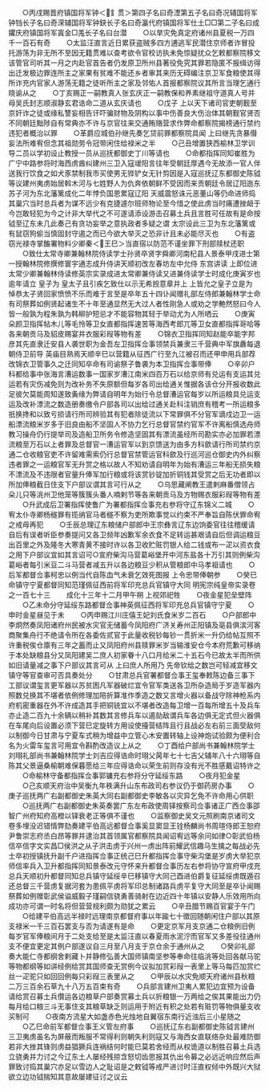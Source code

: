 <!-- { "loadSidebar": true } -->
　　○丙戌赐晋府镇国将军钟＜釒贯＞第四子名曰奇湮第五子名曰奇况辅国将军钟铛长子名曰奇溁辅国将军钟鈌长子名曰奇瀛代府镇国将军仕土□□第二子名曰成鑺庆府镇国将军寘金□羗长子名曰台潜
　　○以旱灾免真定府诸州县夏税一万四千一百石有奇
　　○太监汪直言近日累获盗贼多四方逋逃军民潜住京师者诈冒投托游荡为非无所不至因无籍贯难以查考欲令官校访执未免惊疑扰众乞敕都察院移文该管官司听其一月之内赴官首告者仍发原卫所州县著役免究其罪若隐匿不报缉访得出迁发极边罪连所主之家果有贫难不能还乡者审其来历无碍编注京卫军食粮使其得所诈充内官家人游荡无籍之徒听所主之家及邻佑人首报都察院议其所言当理乞通行晓谕从之
　　○丁亥赐正一嗣教真人张玄庆正一嗣教保和养素继祖守道真人号并母吴氏封志顺淑静玄君诰命二道从玄庆请也
　　○戊子  上以天下诸司官吏朝觐至京奸诈之徒或缘私讐妄相告讦吓骗财物及阴构以事中伤善良大伤治体其朝觐官贤否不同朝廷黜陟自有常典亦不许与京官往来交通贿赂营求作弊命都察院揭榜通行禁约违犯者概治以罪
　　○革爵应城伯孙继先奏乞贷前罪都察院具闻  上曰继先贪暴僣妄法所难宥但念其祖勋劳令冠带闲住给禄米之半
　　○己丑增置狭西榆林卫学训导二员以学初设止教授一员从巡抚都御史丁川等请也
　　○命都指挥同知崔胜为广宁中路参将时海西虏酋纠建州三卫入寇叆阳言往年受朝廷厚遇今无故添一官人伴送我行饮食之如犬豕禁制我市买使男无铧铲女无针剪因是入寇巡抚辽东都御史陈钺等议建州夷虏始居斡木河与七姓野人为仇奔依朝鲜不受因而来贡朝廷令居辽阳迤东苏子河为东北藩篱成化二年悖负国恩累寇辽阳  天威震怒诛元恶董山等仍命进师捣其巢穴当时总兵者为谋不远少有克捷遽尔班师物论至今惜之使此虏当时痛遭挫衄于今岂敢轻犯为今之计非大举代之不可遂请添设游击召募土兵且言胜可任故有是命按钺至辽东未几此奏己有贪功妄举之意执政者多疑之谓  太宗设此三卫为东北藩篱或有鼠窃狗偷当慎固封守遏之而已今欲大举灭之恐非计且未必能尽灭也
　　○有盗窃光禄寺掌醢署物料少卿秦＜王巳＞当直宿以防范不谨坐罪下刑部赎杖还职
　　○致仕太常寺卿兼翰林院侍读学士孙贤卒贤字舜卿河南杞县人景泰甲戌进士第一授翰林院修撰修寰宇通志成升侍讲天顺初改左春坊左中允侍  东宫讲读  上即位进太常少卿兼翰林侍读修英宗实录成进太常卿兼侍读又进兼侍读学士时成化庚寅岁也逾年请立  皇子为  皇太子且引疾乞致仕以示无希觊意章并上  上皆允之皇子立是为  悼恭太子贤回家愤愤不乐而难于言至是卒年五十四讣闻赠礼部左侍郎兼翰林学士命有司祭葬如例贤起诸生不十年至通显然无大过人者性刚急人或劝之学艴然怒曰今人皆一般孰为程朱孰为韩柳护短忌才不能容物其轻于举动尤为人所哂云
　　○庚寅朵颜卫指挥帖木儿等毛怜等卫女直都指挥速苦等海西考郎兀等卫女直都指挥哥哈等各来朝贡马及貂皮赐宴并衣服彩叚等物有差
　　○锦衣卫指挥同知赵能卒能字邦彦其先直隶迁安县人袭世职为金吾左卫指挥佥事领禁兵兼隶三千营典中军旗纛每退朝侍卫前导  英庙目熟焉天顺辛巳以营籍从征西广行至九江被召而还甲申用兵部荐改锦衣卫管事久之迁同知卒命有司谕祭子鲁袭为本卫指挥佥事带俸
　　○辛卯户科都给事中张海言漕运数事一国家岁漕江南米四百万石以给京师有兑运有支运其兑运若有灾伤减免则为改补务不失原额但每岁各司出给通关惟据各该仓分开报收数此足彼欠莫能周知遂致夤缘为弊请自明年为始行令总督漕运官每岁以所运粮具兑运支运及改补漂流之数造册奏缴令户部各司以出给过通关赴科注销庶有稽考一所运粮多扺换搀和以致亏损请行所司辨验其有犯者除徒流以下常罪俱不分官军谪戍边卫一运船漂流粮米岁多于旧良由船不坚固人不协力乞行总督官禁约官军不许离船慎选舟师教习操舟仍行提举司及造船卫所务令修造坚固其有漂流虽经所司勘实亦必加罪若漂流粮至万石以上者罪及总督官一漕运官军以到京馈送为由多方科歛请行所司禁约京通二仓收粮官吏不许留难需索仍行总督官禁管运官科歛及行巡河巡仓御史内外纠察违者罪之一运粮官军无升赏之格以故人不知劝请自明年为始有漕运三年船无损失粮不漂流及不违限者官量升俸军加行粮或将该赏钞锭加折铜钱其受赏之后无功者即以所加俸粮截日住支下户部议谓其言可行从之
　　○乌思藏阐教王遣剌麻番僧领占朵儿只等洮州卫他笼等簇簇头番人喃剌节等各来朝贡马及方物赐衣服彩叚等物有差
　　○升武成后卫署指挥使鲁广为署都指挥佥事充右参将守辽东锦义二城
　　○宥太仆寺卿杨穟罪有揽纳官马者穟不察为吏所欺事觉以约束不严奉旨自陈伏罪命宥之戒毋再犯
　　○壬辰总理辽东粮储户部郎中王宗彝言辽东边饷委官往往稽缓请自后有误者听臣参奏提问又各卫频年凶歉军余衣食不足转运甚艰请自后但调运粮豆出百里之外及隆冬大寒青黄不接时许以各卫收贮赃罚银人给二钱或布一疋以资衣食之用下户部议宜如其言诏可○宣府柴沟马营葛峪堡开中河东盐各十万引其则例柴沟葛峪者每引米豆二斗马营者减五升以各边粮豆少积从管粮郎中马孝祖请也
　　○后军都督佥事柯忠以例当代自陈血气未衰乞效死图报  上令忠带俸朝参
　　○癸巳命镇守宁夏都督同知范瑾佩征西前将军印充总兵官镇守大同
明宪宗纯皇帝实录卷之一百七十三
　　成化十三年十二月甲午朔  上视郊祀牲
　　○夜金星犯垒壁阵
　　○乙未命分守延绥东路都督佥事神英佩征西将军印充总兵官镇守宁夏
　　○申时金星昼见于未
　　○丙申赐江川庄僖王妃刘氏食米岁二百石
　　○户部郎中李炯然奏凤阳诸府州民被水灾官无储蓄今凤阳府广济关寿州正阳镇及亳县俱滨河客商聚集舟行不绝请令所在各委佐贰官于此量收税钞每钞一贯折米一升仍给帖互照不许重税俟仓廪有三年之蓄而止又凤阳府州县赎罪米岁当输淮安仓今本府荒歉可移纳于本处缺粮县分又凤阳建吴二庶人初家眷十八口月给米二十五石今已故太半而所供如旧请量减之事下户部议其言可从  上曰庶人所用乃  先帝钦给之数岂可轻减宜移文镇守等官查审可否具奏处分
　　○甘肃总兵官署都督佥事王玺奉敕陈边备三事下工部议谓玺言更军器以苏贫困凡军器破烂宜令官军类送各卫所杂造局于岁造军器内照数兑换其不堪者依例修理加陪折算准作季造之数又言增火器以备战守除神枪系内府机密重器在外不许成造其手把铜铳宜以不堪者改造每卫增一百每所增五十及兵车亦止造二百九十余辆以稍补其数其言修兵车以遏勍敌谓兵车各边俱无定式但火器俱在车尾向后设置必须下营巳定旋转方用设使擡营结阵且行且战必左右前三面受敌何以制御今日甘肃与宁夏车式稍为增益中立管心木安置转轴上设神炮试验颇为便利合名为火雷车玺言可用宜令斟酌改造议上从之
　　○丁酉给户部尚书兼翰林院学士刘珝礼部尚书兼翰林院学士刘吉应得诰命时珝父昺年七十七吉父辅年八十六珝等自陈其父景逼桑榆朝难保暮愿给三年应得诰命以荣生前则存没有光不胜感戴诏特许之
　　○命榆林守备都指挥佥事郭镛充右参将分守延绥东路
　　○夜月犯金星
　　○己亥顺天府治中吴衡九年秩满升山东布政司右参议仍于御药房办事
　　○庚子巡抚两广右副都御史朱英大同右副都御史李敏各以灾异乞免不许命用心供职
　　○巡抚两广右副都御史朱英奏罢广东左布政使周铎按察司佥事诸正广西佥事邵智广州府知府高橙以铎衰老正等俱不谨也
　　○监察御史吴文元照刷南京诸司文卷多埋没迟错情弊劾奏建平伯高远都督佥事奚显窦显王铨杨麟尚书周瑄侍郎王恕府尹鲁崇志府丞白昂等罪并逮治其首领属官都察院具闻诏宥远等余问如律○彰武伯杨信卒信字文实昌□侯洪之从子洪击虏于兴州一虏出阵前耀武信趣马生擒之每战必先士卒初授镇抚升副千户进指挥佥事正统己巳升都指挥佥事守柴沟堡是岁虏大举犯京师信率兵入卫升都指挥同知景泰改元守怀来升都督佥事历左右参将协守宣府甲戌充总兵天顺初升都督同知总兵镇守延绥辛巳移镇守大同己酉进伯爵复征延绥虏既遁召还总督三千营虏复据河套为患佩平虏将军印总制诸路兵虏平复守大同至是卒讣闻赐祭葬如例赠彰武侯谥威毅子瑾嗣信骁勇善骑射在边近四十年镇以安静人乐效用所向成功亦可谓一时名将但营营规利颇为勋犹之累云
　　○辛丑腊节赐百官宴于午门
　　○给建平伯高远半禄时远理南京都督府事以年踰七十徵回随朝闲住户部以其原支禄米一千三百石罢支与否为请遂有是命
　　○更定京军月支京通二仓粮例旧例每岁官军俸粮间月于二处支给至是太监汪直以春夏雨水泥泞而官军又多差役往通州支不便宜更定其例户部遂议自三月至八月支于京仓余于通州从之
　　○癸卯礼部奏大能仁寺都纲舍剌藏卜并静修弘善大国师镇南坚参等奉命往临洮等处回各献马驼等物都纲等如讲经例给赏其国师查无赏例今议拟加赏彩叚一表里上等马每匹加赏纻丝一疋驼只如回回例每只彩叚三表里从之
　　○甲辰以水灾免顺天府诸州县秋粮二万三百余石草九十八万五百束有奇
　　○兵部言建州卫夷人累犯边宜预为设备请给赏召募土兵儹运各边粮草户部奏赏募土兵以折粮银一万两给之俟其果能出力仍每月给口粮三斗无事住支其粮草缺乏则运用于附近有积之处若有赃罚等物俱量支收买制可
　　○夜南方流星大如盏赤色光烛地自翼宿东南行近浊后三小星随之
　　○乙巳命前军都督佥事王义管左府事
　　○巡抚辽东右副都御史陈钺言建州三卫夷虏虽名为屏蔽而叛服不常得利则朝失利则寇又与海西女直联络杂处最难防御若非大挫其锋则虏益猖獗兵连祸结何时能巳莫若舍经而从权诡道以制胜召募土兵选立骁勇并力讨之今辽东土人屡经残掠含怒切齿思报其仇出令募之必远近响应然后声罪致讨捣其巢穴亦足以雪边人之耻诏是之敕钺等戒严进讨时汪直权倾中外既兴大狱欲立边功钺揣知其意故屡建征讨之议云
